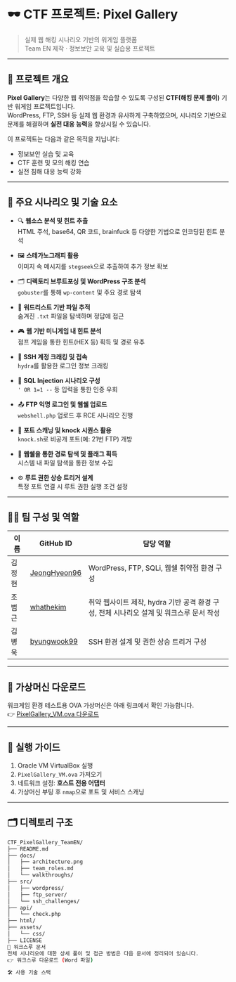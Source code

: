 # 🕶️ CTF 프로젝트: Pixel Gallery

> 실제 웹 해킹 시나리오 기반의 워게임 플랫폼  
> Team EN 제작 · 정보보안 교육 및 실습용 프로젝트

---

## 🎯 프로젝트 개요

**Pixel Gallery**는 다양한 웹 취약점을 학습할 수 있도록 구성된 **CTF(해킹 문제 풀이)** 기반 워게임 프로젝트입니다.  
WordPress, FTP, SSH 등 실제 웹 환경과 유사하게 구축하였으며, 시나리오 기반으로 문제를 해결하며 **실전 대응 능력**을 향상시킬 수 있습니다.

이 프로젝트는 다음과 같은 목적을 지닙니다:
- 정보보안 실습 및 교육
- CTF 훈련 및 모의 해킹 연습
- 실전 침해 대응 능력 강화

---

## 🧰 주요 시나리오 및 기술 요소

- 🔍 **웹소스 분석 및 힌트 추출**  
  HTML 주석, base64, QR 코드, brainfuck 등 다양한 기법으로 인코딩된 힌트 분석

- 🖼️ **스테가노그래피 활용**  
  이미지 속 메시지를 `stegseek`으로 추출하여 추가 정보 확보

- 🗂️ **디렉토리 브루트포싱 및 WordPress 구조 분석**  
  `gobuster`를 통해 `wp-content` 및 주요 경로 탐색

- 🧩 **워드리스트 기반 파일 추적**  
  숨겨진 `.txt` 파일을 탐색하며 정답에 접근

- 🎮 **웹 기반 미니게임 내 힌트 분석**  
  점프 게임을 통한 힌트(HEX 등) 획득 및 경로 유추

- 🔑 **SSH 계정 크래킹 및 접속**  
  `hydra`를 활용한 로그인 정보 크래킹

- 🧾 **SQL Injection 시나리오 구성**  
  `' OR 1=1 --` 등 입력을 통한 인증 우회

- 📤 **FTP 익명 로그인 및 웹쉘 업로드**  
  `webshell.php` 업로드 후 RCE 시나리오 진행

- 🚪 **포트 스캐닝 및 knock 시퀀스 활용**  
  `knock.sh`로 비공개 포트(예: 21번 FTP) 개방

- 🧬 **웹쉘을 통한 경로 탐색 및 플래그 획득**  
  시스템 내 파일 탐색을 통한 정보 수집

- ⚙️ **루트 권한 상승 트리거 설계**  
  특정 포트 연결 시 루트 권한 실행 조건 설정

---

## 🧑‍💻 팀 구성 및 역할

| 이름       | GitHub ID                                      | 담당 역할                                                             |
|------------|------------------------------------------------|------------------------------------------------------------------------|
| 김정현     | [JeongHyeon96](https://github.com/JeongHyeon96) | WordPress, FTP, SQLi, 웹쉘 취약점 환경 구성                           |
| 조범근     | [whathekim](https://github.com/whathekim)       | 취약 웹사이트 제작, hydra 기반 공격 환경 구성, 전체 시나리오 설계 및 워크스루 문서 작성 |
| 김병욱     | [byungwook99](https://github.com/byungwook99)   | SSH 환경 설계 및 권한 상승 트리거 구성                                |

---

## 💽 가상머신 다운로드

워크게임 환경 테스트용 OVA 가상머신은 아래 링크에서 확인 가능합니다.  
👉 [PixelGallery_VM.ova 다운로드](https://drive.google.com/file/d/1_gizfkVfZi1t7p3K2RI9asCyjgrrKsUH/view?usp=sharing)

---

## 🚀 실행 가이드

1. Oracle VM VirtualBox 실행  
2. `PixelGallery_VM.ova` 가져오기  
3. 네트워크 설정: **호스트 전용 어댑터**  
4. 가상머신 부팅 후 `nmap`으로 포트 및 서비스 스캐닝

---

## 🗂️ 디렉토리 구조

```bash
CTF_PixelGallery_TeamEN/
├── README.md
├── docs/
│   ├── architecture.png
│   ├── team_roles.md
│   └── walkthroughs/
├── src/
│   ├── wordpress/
│   ├── ftp_server/
│   └── ssh_challenges/
├── api/
│   └── check.php
├── html/
├── assets/
│   └── css/
├── LICENSE
🧾 워크스루 문서
전체 시나리오에 대한 상세 풀이 및 접근 방법은 다음 문서에 정리되어 있습니다.
👉 워크스루 다운로드 (Word 파일)

🛠️ 사용 기술 스택





